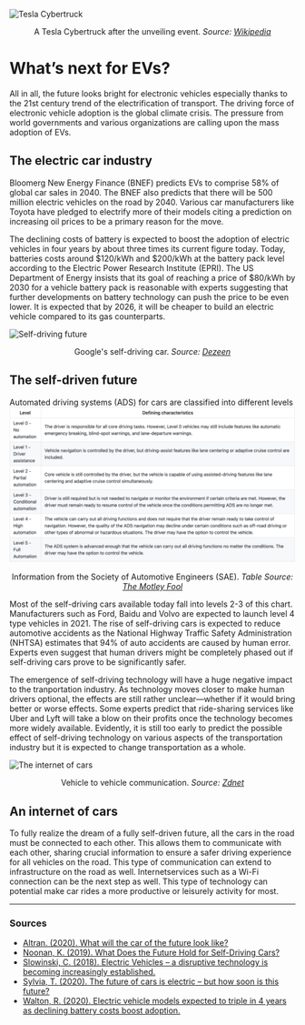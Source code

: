 ![Tesla Cybertruck](https://upload.wikimedia.org/wikipedia/commons/0/0c/Tesla_Cybertruck_outside_unveil_modified_by_Smnt.jpg)
<p align="center">A Tesla Cybertruck after the unveiling event. <em>Source: <a href = "https://upload.wikimedia.org/wikipedia/commons/0/0c/Tesla_Cybertruck_outside_unveil_modified_by_Smnt.jpg">Wikipedia </a></em></p>

# What’s next for EVs?
All in all, the future looks bright for electronic vehicles especially thanks to the 21st century trend of the electrification of transport. The driving force of electronic vehicle adoption is the global climate crisis. The pressure from world governments and various organizations are calling upon the mass adoption of EVs. 

## The electric car industry 
Bloomerg New Energy Finance (BNEF) predicts EVs to comprise 58% of global car sales in 2040. The BNEF also predicts that there will be 500 million electric vehicles on the road by 2040. Various car manufacturers like Toyota have pledged to electrify more of their models citing a prediction on increasing oil prices to be a primary reason for the move. 

The declining costs of battery is expected to boost the adoption of electric vehicles in four years by about three times its current figure today. Today, batteries costs around $120/kWh and $200/kWh at the battery pack level according to the Electric Power Research Institute (EPRI). The US Department of Energy insists that its goal of reaching a price of $80/kWh by 2030 for a vehicle battery pack is reasonable with experts suggesting that further developments on battery technology can push the price to be even lower. It is expected that by 2026, it will be cheaper to build an electric vehicle compared to its gas counterparts. 

![Self-driving future](https://static.dezeen.com/uploads/2016/02/google-artificial-intelligence-first-non-human-driver_dezeen_1568_1.jpg)
<p align="center">Google's self-driving car. <em>Source: <a href = "https://www.dezeen.com/2016/02/12/google-self-driving-car-artficial-intelligence-system-recognised-as-driver-usa/">Dezeen </a></em></p>

## The self-driven future
Automated driving systems (ADS) for cars are classified into different levels
![ADS Chart](/ADS..png)
<p align="center">Information from the Society of Automotive Engineers (SAE). <em>Table Source: <a href = "https://www.fool.com/investing/what-does-the-future-hold-for-self-driving-cars.aspx">The Motley Fool </a></em></p>

Most of the self-driving cars available today fall into levels 2-3 of this chart. Manufacturers such as Ford, Baidu and Volvo are expected to launch level 4 type vehicles in 2021. The rise of self-driving cars is expected to reduce automotive accidents as the National Highway Traffic Safety Administration (NHTSA) estimates that 94% of auto accidents are caused by human error. Experts even suggest that human drivers might be completely phased out if self-driving cars prove to be significantly safer.

The emergence of self-driving technology will have a huge negative impact to the tranportation industry. As technology moves closer to make human drivers optional, the effects are still rather unclear—whether if it would bring better or worse effects. Some experts predict that ride-sharing services like Uber and Lyft will take a blow on their profits once the technology becomes more widely available. Evidently, it is still too early to predict the possible effect of self-driving technology on various aspects of the transportation industry but it is expected to change transportation as a whole.

![The internet of cars](https://i.pcmag.com/imagery/articles/05RXd5ftcsZ8cdYd6N3Rvfl-2.1569487120.fit_lim.fit_lim.size_1696x.jpg)
<p align="center">Vehicle to vehicle communication. <em>Source: <a href = "https://www.zdnet.com/pictures/the-internet-of-things-cool-connected-cars/">Zdnet </a></em></p>

## An internet of cars
To fully realize the dream of a fully self-driven future, all the cars in the road must be connected to each other. This allows them to communicate with each other, sharing crucial information to ensure a safer driving experience for all vehicles on the road. This type of communication can extend to infrastructure on the road as well. Internetservices such as a Wi-Fi connection can be the next step as well. This type of technology can potential make car rides a more productive or leisurely activity for most. 


***
### Sources

- [Altran. (2020). What will the car of the future look like?](https://ignition.altran.com/en/article/what-will-the-car-of-the-future-look-like/)
- [Noonan, K. (2019). What Does the Future Hold for Self-Driving Cars?](https://www.fool.com/investing/what-does-the-future-hold-for-self-driving-cars.aspx)
- [Slowinski, C. (2018). Electric Vehicles – a disruptive technology is becoming increasingly established.](https://www.victrex.com/en/blog/2018/electric-vehicles-a-disruptive-technology-is-becoming--increasingly-established)
- [Sylvia, T. (2020). The future of cars is electric – but how soon is this future?](https://pv-magazine-usa.com/2020/05/19/the-future-of-cars-is-electric-but-how-soon-is-this-future/)
- [Walton, R. (2020). Electric vehicle models expected to triple in 4 years as declining battery costs boost adoption.](https://www.utilitydive.com/news/electric-vehicle-models-expected-to-triple-in-4-years-as-declining-battery/592061/)
